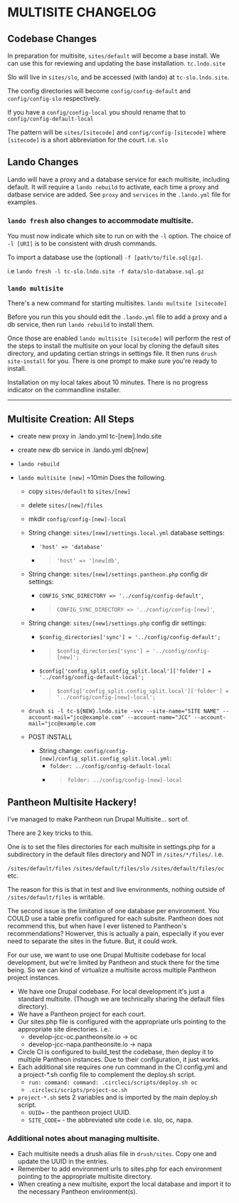 # MULTISITE CHANGELOG

## Codebase Changes

In preparation for multisite, `sites/default` will become a base install. We can use this for reviewing and updating the base installation. `tc.lndo.site`

Slo will live in `sites/slo`, and be accessed (with lando) at `tc-slo.lndo.site`.

The config directories will become `config/config-default` and `config/config-slo` respectively.

If you have a `config/config-local` you should rename that to `config/config-default-local`

The pattern will be `sites/[sitecode]` and `config/config-[sitecode]` where `[sitecode]` is a short abbreviation for the court. i.e. `slo`

## Lando Changes

Lando will have a proxy and a database service for each multisite, including default. It will require a `lando rebuild` to activate, each time a proxy and datbase service are added.  See `proxy` and `services` in the `.lando.yml` file for examples.

### `lando fresh` also changes to accommodate multisite.

You must now indicate which site to run on with the `-l` option. The choice of `-l [URI]` is to be consistent with drush commands.

To import a database use the (optional) `-f [path/to/file.sql|gz]`.

i.e `lando fresh -l tc-slo.lndo.site -f data/slo-database.sql.gz`

### `lando multisite`

There's a new command for starting multisites. `lando multsite [sitecode]`

Before you run this you should edit the `.lando.yml` file to add a proxy and a db service, then run `lando rebuild` to install them.

Once those are enabled `lando multisite [sitecode]` will perform the rest of the steps to install the multisite on your local by cloning the default sites directory, and updating certian strings in settings file. It then runs `drush site-install` for you. There is one prompt to make sure you're ready to install.

Installation on my local takes about 10 minutes. There is no progress indicator on the commandline installer.

----

## Multisite Creation: All Steps

 - create new proxy in .lando.yml tc-[new].lndo.site
 - create new db service in .lando.yml db[new]
 - `lando rebuild`

 - `lando multisite [new]`  ~10min Does the following.
   - copy `sites/default` to `sites/[new]`
   - delete `sites/[new]/files`
   - mkdir `config/config-[new]-local`
   - String change: `sites/[new]/settings.local.yml` database settings:
     - `'host' => 'database'`
     - > `'host' => '[new]db'`,
   - String change: `sites/[new]/settings.pantheon.php` config dir settings:
     - `CONFIG_SYNC_DIRECTORY => '../config/config-default'`,
     - > `CONFIG_SYNC_DIRECTORY => '../config/config-[new]'`,
   - String change: `sites/[new]/settings.php` config dir settings:
     - `$config_directories['sync'] = '../config/config-default';`
     - > `$config_directories['sync'] = '../config/config-[new]';`
     - `$config['config_split.config_split.local']['folder'] = '../config/config-default-local';`
     - > `$config['config_split.config_split.local']['folder'] = '../config/config-[new]-local';`

   - `drush si -l tc-${NEW}.lndo.site -vvv --site-name="SITE NAME" --account-mail="jcc@example.com" --account-name="JCC" --account-mail="jcc@example.com`

   - POST INSTALL
     - String change: `config/config-[new]/config_split.config_split.local.yml`:
       - `folder: ../config/config-default-local`
       - > `folder: ../config/config-[new]-local`

## Pantheon Multisite Hackery!

I've managed to make Pantheon run Drupal Multisite... sort of.

There are 2 key tricks to this.

One is to set the files directories for each multisite in settings.php for a subdirectory in the default files directory and NOT in `/sites/*/files/`.  i.e.

`/sites/default/files`
`/sites/default/files/slo`
`/sites/default/files/oc`
etc.

The reason for this is that in test and live environments, nothing outside of `/sites/default/files` is writable.

The second issue is the limitation of one database per environment. You COULD use a table prefix configured for each subsite. Pantheon does not recommend this, but when have I ever listened to Pantheon's recommendations? Howerver, this is actually a pain, especially if you ever need to separate the sites in the future. But, it could work.

For our use, we want to use one Drupal Multisite codebase for local development, but we're limited by Pantheon and stuck there for the time being. So we can kind of virtualize a multisite across multiple Pantheon project instances.

 - We have one Drupal codebase. For local development it's just a standard multisite. (Though we are technically sharing the default files directory).
 - We have a Pantheon project for each court.
 - Our sites.php file is configured with the appropriate urls pointing to the appropriate site directories. i.e.:
   - develop-jcc-oc.pantheonsite.io -> oc
   - develop-jcc-napa.pantheonsite.io -> napa
 - Circle CI is configured to build_test the codebase, then deploy it to multiple Pantheon instances. Due to their configuration, it just works.
 - Each additional site requires one run command in the CI config.yml and a project-*.sh config file to complement the deploy.sh script.
   - `run: command: command: .circleci/scripts/deploy.sh oc`
   - `.circleci/scripts/project-oc.sh`
 - `project-*.sh` sets 2 variables and is imported by the main deploy.sh script.
   - `UUID=` - the pantheon project UUID.
   - `SITE_CODE=` - the abbreviated site code i.e. slo, oc, napa.

### Additional notes about managing multisite.

 - Each multisite needs a drush alias file in `drush/sites`. Copy one and update the UUID in the entries.
 - Remember to add environment urls to sites.php for each environment pointing to the appropriate multisite directory.
 - When creating a new multisite, export the local database and import it to the necessary Pantheon environment(s).
